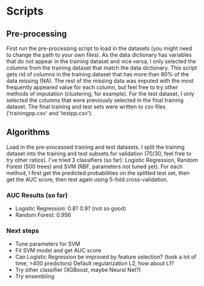 # Scripts
## Pre-processing
First run the pre-processing script to load in the datasets (you might need to change the path to your own files).
As the data dictionary has variables that do not appear in the training dataset and vice versa, I only selected the columns from the training dataset that match the data dictionary. 
This script gets rid of columns in the training dataset that has more than 80% of the data missing (NA).
The rest of the missing data was imputed with the most frequently appeared value for each column, but feel free to try other methods of imputation (clustering, for example).
For the test dataset, I only selected the columns that were previously selected in the final training dataset.
The final training and test sets were written to csv files ('trainingpp.csv' and 'testpp.csv').

## Algorithms
Load in the pre-processed training and test datasets.
I split the training dataset into the training and test subsets for validation (70/30, feel free to try other ratios).
I've tried 3 classifiers (so far): Logistic Regression, Random Forest (500 trees) and SVM (RBF, parameters not tuned yet).
For each method, I first get the predicted probabilities on the splitted test set, then get the AUC score, then test again using 5-fold cross-validation.

### AUC Results (so far)
- Logistic Regression: 0.8? 0.9? (not so good)
- Random Forest: 0.956

### Next steps
- Tune parameters for SVM
- Fit SVM model and get AUC score
- Can Logistic Regression be improved by feature selection? (took a lot of time, >400 predictors) Default regularization L2, how about L1?
- Try other classifier (XGBoost, maybe Neural Net?)
- Try ensembling
